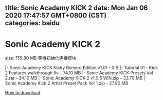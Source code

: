
title: Sonic Academy KICK 2
date: Mon Jan 06 2020 17:47:57 GMT+0800 (CST)    
categories: baidu
---

# Sonic Academy KICK 2
size: 159.80 MB
 等待初始化连接模块
 
|- Sonic Academy KICK Nicky Romero Edition v1.01 - 0 B
|- Tutorial 01 - Kick 2 Features walkthrough.flv - 74.10 MB
|- Sonic Academy KICK Presets Vol 2.rar - 24.10 MB
|- Sonic Academy KICK 2 v1.0.5 WiN.zip - 33.70 MB
|- Sonic Academy Kick 2 Artist Preset Pack Vol 1.zip - 27.90 MB

[How to download](https://bpcam.bemobtrk.com/go/2ceec3aa-1ca2-46d6-b9ff-aaa5c184517c?jno=5176)
